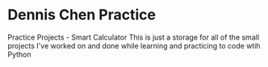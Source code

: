 # Dennis Chen Practice
 Practice Projects - Smart Calculator
This is just a storage for all of the small projects I've worked on and done while learning and practicing to code wtih Python
